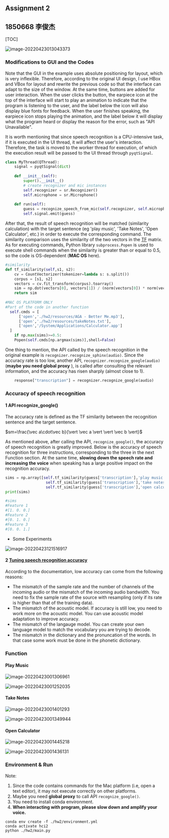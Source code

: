 

## Assignment 2

## 1850668 李俊杰

[TOC]

![image-20220423013043373](https://tva1.sinaimg.cn/large/e6c9d24ely1h1j18i896zj20gy0skjsu.jpg)

### Modifications to GUI and the Codes

Note that the GUI in the example uses absolute positioning for layout, which is very inflexible. Therefore, according to the original UI design, I use HBox and VBox for layout and rewrite the previous code so that the interface can adapt to the size of the window. At the same time, buttons are added for user interaction. When the user clicks the button, the earpiece icon at the top of the interface will start to play an animation to indicate that the program is listening to the user, and the label below the icon will also display blue fonts for feedback. When the user finishes speaking, the earpiece icon stops playing the animation, and the label below it will display what the program heard or display the reason for the error, such as "API Unavailable".

It is worth mentioning that since speech recognition is a CPU-intensive task, if it is executed in the UI thread, it will affect the user's interaction. Therefore, the task is moved to the worker thread for execution, of which the execution result will be passed to the UI thread through `pyqtSignal`.

```python
class MyThread(QThread):
    signal = pyqtSignal(dict)
    
    def __init__(self):
        super().__init__()
        # create recognizer and mic instances
        self.recognizer = sr.Recognizer()
        self.microphone = sr.Microphone()
    
    def run(self):
        guess = recognize_speech_from_mic(self.recognizer, self.microphone)
        self.signal.emit(guess)
```

After that, the result of speech recognition will be matched (similarity calculation) with the target sentence (eg 'play music', 'Take Notes', 'Open Calculator', etc.) in order to execute the corresponding command. The similarity comparison uses the similarity of the two vectors in the [TF](https://cloud.tencent.com/developer/article/1145941) matrix. As for executing commands, Python library `subprocess.Popen` is used to execute shell commands when the similarity is greater than or equal to 0.5, so the code is OS-dependent (**MAC OS** here).

```python
#similarity
def tf_similarity(self,s1, s2):
  	cv = CountVectorizer(tokenizer=lambda s: s.split())
  	corpus = [s1, s2]
  	vectors = cv.fit_transform(corpus).toarray()
  	sim = np.dot(vectors[0], vectors[1]) / (norm(vectors[0]) * norm(vectors[1]))
  	return sim
  
#MAC OS PLATFORM ONLY
#Part of the code in another function
  self.cmds = [
      ['open','./hw2/resources/AGA - Better Me.mp3'],
      ['open','./hw2/resources/takeNotes.txt'],
      ['open','/System/Applications/Calculator.app']
  ]
	if np.max(sims)>=0.5:
    Popen(self.cmds[np.argmax(sims)],shell=False)
```

One thing to mention, the API called by the speech recognition in the original example is `recognizer.recognize_sphinx(audio)`. Since the accuracy rate is too low, another API, `recognizer.recognize_google(audio)`(**maybe you need global proxy** ), is called after consulting the relevant information, and the accuracy has risen sharply (almost close to 1).

```python
	response["transcription"] = recognizer.recognize_google(audio)
```



### Accuracy of speech recognition

#### 1 API recognize_google()

The accuracy rate is defined as the TF similarity between the recognition sentence and the target sentence.

$sm=\frac{\vec a\cdot\vec b}{\vert \vec a \vert \vert \vec b \vert}$

As mentioned above, after calling the API, `recognize_google()`, the accuracy of speech recognition is greatly improved. Below is the accuracy of speech recognition for three instructions, corresponding to the three in the next Function section. At the same time, **slowing down the speech rate and increasing the voice** when speaking has a large positive impact on the recognition accuracy.

```python
sims = np.array([self.tf_similarity(guess['transcription'],'play music'),
                  self.tf_similarity(guess['transcription'],'take notes'),
                  self.tf_similarity(guess['transcription'],'open calculator')],dtype=np.float32)
print(sims)

#sims
#Feature 1
#[1. 0. 0.]
#Feature 2
#[0. 1. 0.]
#Feature 3
#[0. 0. 1.]
```

* Some Experiments

![image-20220423121516917](https://tva1.sinaimg.cn/large/e6c9d24ely1h1jj7m443qj20j009it91.jpg)

#### 2 [Tuning speech recognition accuracy](https://cmusphinx.github.io/wiki/tutorialtuning/)

According to the documentation, low accuracy can come from the following reasons:

* The mismatch of the sample rate and the number of channels of the incoming audio or the mismatch of the incoming audio bandwidth. You need to fix the sample rate of the source with resampling (only if its rate is higher than that of the training data).
* The mismatch of the acoustic model. If accuracy is still low, you need to work more on the acoustic model. You can use acoustic model adaptation to improve accuracy.
* The mismatch of the langauge model. You can create your own language model to match the vocabulary you are trying to decode.
* The mismatch in the dictionary and the pronuncation of the words. In that case some work must be done in the phonetic dictionary.

### Function

####  Play Music

![image-20220423001306961](https://tva1.sinaimg.cn/large/e6c9d24ely1h1j18lcpjnj205c01gdfm.jpg)

![image-20220423001252035](https://tva1.sinaimg.cn/large/e6c9d24ely1h1j18n0ltaj219j0u0q96.jpg)





#### Take Notes

![image-20220423001401293](https://tva1.sinaimg.cn/large/e6c9d24ely1h1j18r07kcj206001ct8h.jpg)

![image-20220423001349944](https://tva1.sinaimg.cn/large/e6c9d24ely1h1j18op86kj216w0sodim.jpg)

#### Open Calculator

![image-20220423001445218](https://tva1.sinaimg.cn/large/e6c9d24ely1h1j18tsthtj205o01ajr5.jpg)

![image-20220423001436131](https://tva1.sinaimg.cn/large/e6c9d24ely1h1j18vqo0kj20ua0scmzt.jpg)



### Environment & Run

Note: 

1. Since the code contains commands for the Mac platform (i.e, open a text editor), it may not execute correctly on other platforms.
2. Maybe you need **global proxy** to call API `recognize_google()`.
3. You need to install conda environment.
4. **When interacting with program, please slow down and amplify your voice.**

```shell
conda env create -f ./hw2/environment.yml
conda activate hci2
python ./hw2/main.py
```





